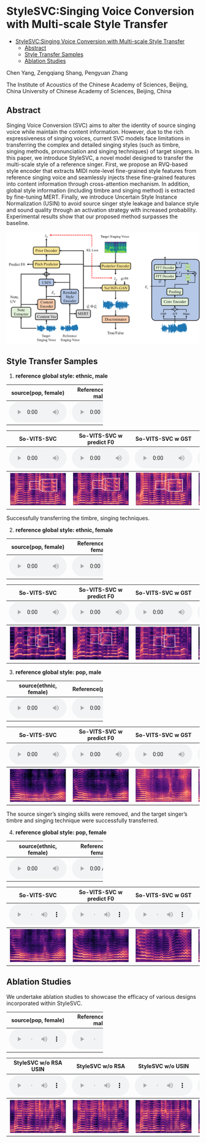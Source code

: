 # StyleSVC:Singing Voice Conversion with Multi-scale Style Transfer


- [StyleSVC:Singing Voice Conversion with Multi-scale Style Transfer](#stylesvcsinging-voice-conversion-with-multi-scale-style-transfer)
	- [Abstract](#abstract)
	- [Style Transfer Samples](#style-transfer-samples)
	- [Ablation Studies](#ablation-studies)

Chen Yang, Zengqiang Shang, Pengyuan Zhang

The Institute of Acoustics of the Chinese Academy of Sciences, Beijing, China
University of Chinese Academy of Sciences, Beijing, China

## Abstract

Singing Voice Conversion (SVC) aims to alter the identity of source singing voice while maintain the content information. However, due to the rich expressiveness of singing voices, current SVC models face limitations in transferring the complex and detailed singing styles (such as timbre, singing methods, pronunciation and singing techniques) of target singers. In this paper, we introduce StyleSVC, a novel model designed to transfer the multi-scale style of a reference singer. First, we propose an RVQ-based style encoder that extracts MIDI note-level fine-grained style features from reference singing voice and seamlessly injects these fine-grained features into content information through cross-attention mechanism. In addition, global style information (including timbre and singing method) is extracted by fine-tuning MERT. Finally, we introduce Uncertain Style Instance Normalization (USIN) to avoid source singer style leakage and balance style and sound quality through an activation strategy with increased probability. Experimental results show that our proposed method surpasses the baseline.

![model](.\assert\pic\model.png)

## Style Transfer Samples

1. **reference global style: ethnic, male**

<table style='width: 50%;'>
	<thead>
		<tr>
            <th style="text-align: center">source(pop, female)</th>
			<th style="text-align: center">Reference(ethnic, male)</th>
		</tr>
	</thead>
	<tbody>
		<tr>
			<td style="text-align: center"><audio controls style="width: 150px;"><source src="assert/ni_men_22_[1_1_24]to[0_0_0]_ori.wav" type="audio/wav"></audio></td>
            <td style="text-align: center"><audio controls style="width: 150px;"><source src="assert/0_0_0_reference.wav" type="audio/wav"></audio></td>
		</tr>
	</tbody>
</table>
<table style='width: 100%;'>
	<thead>
		<tr>
			<th style="text-align: center">So-VITS-SVC</th>
			<th style="text-align: center">So-VITS-SVC w predict F0</th>
      		<th style="text-align: center">So-VITS-SVC w GST</th>
            <th style="text-align: center">StyleSVC</th>
		</tr>
	</thead>
	<tbody>
		<tr>
			<td style="text-align: center"><audio controls style="width: 150px;"><source src="assert/ni_men_22_[1_1_24]to[0_0_0]_so-vits-svc.wav" type="audio/wav"></audio>
            </td>
			<td style="text-align: center"><audio controls style="width: 150px;"><source src="assert/ni_men_22_[1_1_24]to[0_0_0]_so-vits-svc_f0.wav" type="audio/wav"></audio></td>
      		<td style="text-align: center"><audio controls style="width: 150px;"><source src="assert/ni_men_22_[1_1_24]to[0_0_0]_so-vits-svc_gst.wav" type="audio/wav"></audio></td>
            <td style="text-align: center"><audio controls style="width: 150px;"><source src="assert/ni_men_22_[1_1_24]to[0_0_0]_stylesvc.wav" type="audio/wav"></audio></td>
		</tr>
	</tbody>
    <tbody>
          <tr>
            <td><img src="assert\pic\ni_men_22_[1_1_24]to[0_0_0]_so-vits-svc.png" alt="so-vits" style="zoom:19%;" /> </td>  
			<td><img src="assert\pic\ni_men_22_[1_1_24]to[0_0_0]_so-vits-svc_f0.png" alt="so-vits_f0" style="zoom:19%;" /></td>  
            <td><img src="assert\pic\ni_men_22_[1_1_24]to[0_0_0]_so-vits-svc_gst.png" alt="so-vits-gst" style="zoom:19%;" /></td>  
            <td><img src="assert\pic\ni_men_22_[1_1_24]to[0_0_0]_stylesvc.png" alt="stylesvc" style="zoom:19%;" /></td>  
		</tr>
    </tbody>
</table>

Successfully transferring the timbre, singing techniques.



2. **reference global style: ethnic, female**

<table style='width: 50%;'>
	<thead>
		<tr>
            <th style="text-align: center">source(pop, female)</th>
			<th style="text-align: center">Reference(ethnic, female)</th>
		</tr>
	</thead>
	<tbody>
		<tr>
			<td style="text-align: center"><audio controls style="width: 150px;"><source src="assert/ni_men_22_[1_1_24]to[0_1_7]_ori.wav" type="audio/wav"></audio></td>
            <td style="text-align: center"><audio controls style="width: 150px;"><source src="assert/0_1_7_reference.wav" type="audio/wav"></audio></td>
		</tr>
	</tbody>
</table>

<table style='width: 100%;'>
	<thead>
		<tr>
			<th style="text-align: center">So-VITS-SVC</th>
			<th style="text-align: center">So-VITS-SVC w predict F0</th>
      		<th style="text-align: center">So-VITS-SVC w GST</th>
            <th style="text-align: center">StyleSVC</th>
		</tr>
	</thead>
	<tbody>
		<tr>
			<td style="text-align: center"><audio controls style="width: 150px;"><source src="assert/ni_men_22_[1_1_24]to[0_1_7]_so-vits-svc.wav" type="audio/wav"></audio>
            </td>
			<td style="text-align: center"><audio controls style="width: 150px;"><source src="assert/ni_men_22_[1_1_24]to[0_1_7]_so-vits-svc_f0.wav" type="audio/wav"></audio></td>
      		<td style="text-align: center"><audio controls style="width: 150px;"><source src="assert/ni_men_22_[1_1_24]to[0_1_7]_so-vits-svc_gst.wav" type="audio/wav"></audio></td>
            <td style="text-align: center"><audio controls style="width: 150px;"><source src="assert/ni_men_22_[1_1_24]to[0_1_7]_stylesvc.wav" type="audio/wav"></audio></td>
		</tr>
	</tbody>
    <tbody>
          <tr>
            <td><img src="assert\pic\ni_men_22_[1_1_24]to[0_1_7]_so-vits-svc.png" alt="so-vits" style="zoom:19%;" /> </td>  
			<td><img src="assert\pic\ni_men_22_[1_1_24]to[0_1_7]_so-vits-svc_f0.png" alt="so-vits_f0" style="zoom:19%;" /></td>  
            <td><img src="assert\pic\ni_men_22_[1_1_24]to[0_1_7]_so-vits-svc_gst.png" alt="so-vits-gst" style="zoom:19%;" /></td>  
            <td><img src="assert\pic\ni_men_22_[1_1_24]to[0_1_7]_stylesvc.png" alt="stylesvc" style="zoom:19%;" /></td>  
		</tr>
    </tbody>
</table>


3. **reference global style: pop, male**

<table style='width: 50%;'>
	<thead>
		<tr>
            <th style="text-align: center">source(ethnic, female)</th>
			<th style="text-align: center">Reference(pop, male)</th>
		</tr>
	</thead>
	<tbody>
		<tr>
			<td style="text-align: center"><audio controls style="width: 150px;"><source src="assert/jiang_bian_you_ge_xiang_tan_xian_10_[0_1_7]to[1_0_15]_ori.wav" type="audio/wav"></audio></td>
            <td style="text-align: center"><audio controls style="width: 150px;"><source src="assert/1_0_15_reference.wav" type="audio/wav"></audio></td>
		</tr>
	</tbody>
</table>

<table style='width: 100%;'>
	<thead>
		<tr>
			<th style="text-align: center">So-VITS-SVC</th>
			<th style="text-align: center">So-VITS-SVC w predict F0</th>
      		<th style="text-align: center">So-VITS-SVC w GST</th>
            <th style="text-align: center">StyleSVC</th>
		</tr>
	</thead>
	<tbody>
		<tr>
			<td style="text-align: center"><audio controls style="width: 150px;"><source src="assert/jiang_bian_you_ge_xiang_tan_xian_10_[0_1_7]to[1_0_15]_so-vits-svc.wav" type="audio/wav"></audio>
            </td>
			<td style="text-align: center"><audio controls style="width: 150px;"><source src="assert/jiang_bian_you_ge_xiang_tan_xian_10_[0_1_7]to[1_0_15]_so-vits-svc_f0.wav" type="audio/wav"></audio></td>
      		<td style="text-align: center"><audio controls style="width: 150px;"><source src="assert/jiang_bian_you_ge_xiang_tan_xian_10_[0_1_7]to[1_0_15]_so-vits-svc_gst.wav" type="audio/wav"></audio></td>
            <td style="text-align: center"><audio controls style="width: 150px;"><source src="assert/jiang_bian_you_ge_xiang_tan_xian_10_[0_1_7]to[1_0_15]_stylesvc.wav" type="audio/wav"></audio></td>
		</tr>
	</tbody>
    <tbody>
          <tr>
            <td><img src="assert\pic\jiang_bian_you_ge_xiang_tan_xian_10_[0_1_7]to[1_0_15]_so-vits-svc.png" alt="so-vits" style="zoom:19%;" /> </td>  
			<td><img src="assert\pic\jiang_bian_you_ge_xiang_tan_xian_10_[0_1_7]to[1_0_15]_so-vits-svc_f0.png" alt="so-vits_f0" style="zoom:19%;" /></td>  
            <td><img src="assert\pic\jiang_bian_you_ge_xiang_tan_xian_10_[0_1_7]to[1_0_15]_so-vits-svc_gst.png" alt="so-vits-gst" style="zoom:19%;" /></td>  
            <td><img src="assert\pic\jiang_bian_you_ge_xiang_tan_xian_10_[0_1_7]to[1_0_15]_stylesvc.png" alt="stylesvc" style="zoom:19%;" /></td>  
		</tr>
    </tbody>
</table>

The source singer’s singing skills were removed, and the target singer’s timbre and singing technique were successfully transferred. 



4. **reference global style: pop, female**

<table style='width: 50%;'>
	<thead>
		<tr>
            <th style="text-align: center">source(ethnic, female)</th>
			<th style="text-align: center">Reference(pop, female)</th>
		</tr>
	</thead>
	<tbody>
		<tr>
			<td style="text-align: center"><audio controls style="width: 150px;"><source src="assert/jiang_bian_you_ge_xiang_tan_xian_10_[0_1_7]to[1_1_24]_ori.wav" type="audio/wav"></audio></td>
            <td style="text-align: center"><audio controls style="width: 150px;"><source src="assert/1_1_24_reference.wav" type="audio/wav"></audio></td>
		</tr>
	</tbody>
</table>

<table style='width: 100%;'>
	<thead>
		<tr>
			<th style="text-align: center">So-VITS-SVC</th>
			<th style="text-align: center">So-VITS-SVC w predict F0</th>
      		<th style="text-align: center">So-VITS-SVC w GST</th>
            <th style="text-align: center">StyleSVC</th>
		</tr>
	</thead>
	<tbody>
		<tr>
			<td style="text-align: center"><audio controls style="width: 150px;"><source src="assert/jiang_bian_you_ge_xiang_tan_xian_10_[0_1_7]to[1_1_24]_so-vits-svc.wav" type="audio/wav"></audio>
            </td>
			<td style="text-align: center"><audio controls style="width: 150px;"><source src="assert/jiang_bian_you_ge_xiang_tan_xian_10_[0_1_7]to[1_1_24]_so-vits-svc_f0.wav" type="audio/wav"></audio></td>
      		<td style="text-align: center"><audio controls style="width: 150px;"><source src="assert/jiang_bian_you_ge_xiang_tan_xian_10_[0_1_7]to[1_1_24]_so-vits-svc_gst.wav" type="audio/wav"></audio></td>
            <td style="text-align: center"><audio controls style="width: 150px;"><source src="assert/jiang_bian_you_ge_xiang_tan_xian_10_[0_1_7]to[1_1_24]_stylesvc.wav" type="audio/wav"></audio></td>
		</tr>
	</tbody>
    <tbody>
          <tr>
            <td><img src="assert\pic\jiang_bian_you_ge_xiang_tan_xian_10_[0_1_7]to[1_1_24]_so-vits-svc.png" alt="so-vits" style="zoom:19%;" /> </td>  
			<td><img src="assert\pic\jiang_bian_you_ge_xiang_tan_xian_10_[0_1_7]to[1_1_24]_so-vits-svc_f0.png" alt="so-vits_f0" style="zoom:19%;" /></td>  
            <td><img src="assert\pic\jiang_bian_you_ge_xiang_tan_xian_10_[0_1_7]to[1_1_24]_so-vits-svc_gst.png" alt="so-vits-gst" style="zoom:19%;" /></td>  
            <td><img src="assert\pic\jiang_bian_you_ge_xiang_tan_xian_10_[0_1_7]to[1_1_24]_stylesvc.png" alt="stylesvc" style="zoom:19%;" /></td>  
		</tr>
    </tbody>
</table>



## Ablation Studies

We undertake ablation studies to showcase the efficacy of various designs incorporated within StyleSVC.

<table style='width: 50%;'>
	<thead>
		<tr>
            <th style="text-align: center">source(pop, female)</th>
			<th style="text-align: center">Reference(ethnic, male)</th>
		</tr>
	</thead>
	<tbody>
		<tr>
			<td style="text-align: center"><audio controls style="width: 150px;"><source src="assert/ni_men_22_[1_1_24]to[0_0_0]_ori.wav" type="audio/wav"></audio></td>
            <td style="text-align: center"><audio controls style="width: 150px;"><source src="assert/0_0_0_reference.wav" type="audio/wav"></audio></td>
		</tr>
	</tbody>
</table>
<table style='width: 100%;'>
	<thead>
		<tr>
			<th style="text-align: center">StyleSVC w/o RSA USIN</th>
			<th style="text-align: center">StyleSVC w/o RSA</th>
      		<th style="text-align: center">StyleSVC w/o USIN</th>
            <th style="text-align: center">StyleSVC</th>
		</tr>
	</thead>
	<tbody>
		<tr>
			<td style="text-align: center"><audio controls style="width: 150px;"><source src="assert/ni_men_22_[1_1_24]to[0_0_0]_stylesvc_noRSA_USIN.wav" type="audio/wav"></audio>
            </td>
			<td style="text-align: center"><audio controls style="width: 150px;"><source src="assert/ni_men_22_[1_1_24]to[0_0_0]_stylesvc_noRSA.wav" type="audio/wav"></audio></td>
      		<td style="text-align: center"><audio controls style="width: 150px;"><source src="assert/ni_men_22_[1_1_24]to[0_0_0]_stylesvc_noUSIN.wav" type="audio/wav"></audio></td>
            <td style="text-align: center"><audio controls style="width: 150px;"><source src="assert/ni_men_22_[1_1_24]to[0_0_0]_stylesvc.wav" type="audio/wav"></audio></td>
		</tr>
     <tbody>
          <tr>
            <td><img src="assert\pic\ni_men_22_[1_1_24]to[0_0_0]_stylesvc_noRSA_USIN.png" alt="so-vits" style="zoom:19%;" /> </td>  
			<td><img src="assert\pic\ni_men_22_[1_1_24]to[0_0_0]_stylesvc_noRSA.png" alt="so-vits_f0" style="zoom:19%;" /></td>  
            <td><img src="assert\pic\ni_men_22_[1_1_24]to[0_0_0]_stylesvc_noUSIN.png" alt="so-vits-gst" style="zoom:19%;" /></td>  
            <td><img src="assert\pic\ni_men_22_[1_1_24]to[0_0_0]_stylesvc_ablation.png" alt="stylesvc" style="zoom:19%;" /></td>  
		</tr>
    </tbody>
</table>


